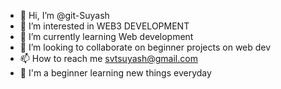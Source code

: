- 👋 Hi, I’m @git-Suyash
- 👀 I’m interested in WEB3 DEVELOPMENT
- 🌱 I’m currently learning Web development
- 💞️ I’m looking to collaborate on beginner projects on web dev
- 📫 How to reach me svtsuyash@gmail.com
- 👲 I'm a beginner learning new things everyday

<!---
git-Suyash/git-Suyash is a ✨ special ✨ repository because its `README.md` (this file) appears on your GitHub profile.
You can click the Preview link to take a look at your changes.
--->
